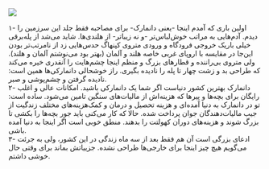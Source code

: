 <!-- 
.. title: در لومبو
.. slug: 2016-03-21-in-lyngby
.. date: 2016-03-21 21:07:13 UTC+01:00
.. tags: 
.. category: 
.. link: 
.. description: 
.. type: text
-->

<img src="http://googledrive.com/host/0B8OOfC6oWXEPMnhWYkhwTkJ6RGM" />

۱- اولین باری که آمدم اینجا -یعنی دانمارک- برای مصاحبه فقط جلد این سرزمین را دیدم. آدم‌هایی به مراتب خوش‌لباس‌تر -و نه زیباتر- از هلندی‌ها. شاید می‌شد از پله‌برقی خیلی باریک خروجی فرودگاه و ورودی متروی کپنهاگ حدس‌هایی زد از نامرتب‌تر بودن این‌جا در مقایسه با اروپای غربی خاصه هلند و آلمان (بهتر بود می‌نوشتم آلمان و هلند). ولی متروی بی‌راننده و قطارهای بزرگ و منظم اینجا چشم‌هایت را آنقدری خیره می‌کند که طراحی بد و زشت چهار تا پله را نادیده بگیری. راز خوشحالی دانمارکی‌ها همین است: نادیده گرفتن و چشم‌پوشی و صبر.  
۲- دانمارک بهترین کشور دنیاست اگر شما یک دانمارکی باشید. امکانات عالی و اغلب رایگان برای بچه‌ها و پیرها که هزینه‌اش از مالیات‌های سنگین تامین می‌شود. ساده است: تو در دانمارک به دنیا آمده‌ای و هزینه تحصیل و درمان و کمک‌هزینه‌های مختلف زندگیت از جیب مالیات‌دهندگان جوان پرداخت شده. حالا که کار می‌کنی باید جور بچه‌ها را بکشی تا بزرگ شوند و هزینه‌های دوران کهولتت را بدهند. منطق خوبی است اگر اینجا به دنیا آمده باشی.  
۳- ادعای بزرگی است آن هم فقط بعد از سه ماه زندگی در این کشور، ولی به جرئت می‌گویم هیچ چیز اینجا برای خارجی‌ها طراحی نشده. جزییاتش بماند برای وقتی حال خوشی داشتم.
